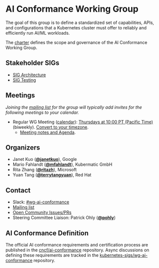 <!---
This is an autogenerated file!

Please do not edit this file directly, but instead make changes to the
sigs.yaml file in the project root.

To understand how this file is generated, see https://git.k8s.io/community/generator/README.md
--->
# AI Conformance Working Group

The goal of this group is to define a standardized set of capabilities,  APIs, and configurations that a Kubernetes cluster must offer to reliably and efficiently run AI/ML workloads.

The [charter](charter.md) defines the scope and governance of the AI Conformance Working Group.

## Stakeholder SIGs
* [SIG Architecture](/sig-architecture)
* [SIG Testing](/sig-testing)

## Meetings
*Joining the [mailing list](https://groups.google.com/a/kubernetes.io/g/wg-ai-conformance) for the group will typically add invites for the following meetings to your calendar.*
* Regular WG Meeting ([calendar](https://www.google.com/calendar/event?eid=NWFpanZpOG0ycnVldDY5bWs0dDUwdmRyNTFfMjAyNTA5MDRUMTcwMDAwWiBjYWxlbmRhckBrdWJlcm5ldGVzLmlv)): [Thursdays at 10:00 PT (Pacific Time)](https://zoom.us/j/95480364337) (biweekly). [Convert to your timezone](http://www.thetimezoneconverter.com/?t=10%3A00&tz=PT%20%28Pacific%20Time%29).
  * [Meeting notes and Agenda](https://docs.google.com/document/d/1qlW1LkibOoiMio-hbJucRjOYeKT8mNaQ4awwzf0bi8M/edit).

## Organizers

* Janet Kuo (**[@janetkuo](https://github.com/janetkuo)**), Google
* Mario Fahlandt (**[@mfahlandt](https://github.com/mfahlandt)**), Kubermatic GmbH
* Rita Zhang (**[@ritazh](https://github.com/ritazh)**), Microsoft
* Yuan Tang (**[@terrytangyuan](https://github.com/terrytangyuan)**), Red Hat

## Contact
- Slack: [#wg-ai-conformance](https://kubernetes.slack.com/messages/wg-ai-conformance)
- [Mailing list](https://groups.google.com/a/kubernetes.io/g/wg-ai-conformance)
- [Open Community Issues/PRs](https://github.com/kubernetes/community/labels/wg%2Fai-conformance)
- Steering Committee Liaison: Patrick Ohly (**[@pohly](https://github.com/pohly)**)
<!-- BEGIN CUSTOM CONTENT -->

## AI Conformance Definition

The official AI conformance requirements and certification process are published in the [cncf/ai-conformance](https://github.com/cncf/ai-conformance) repository. Async discussions on defining these requirements are tracked in the [kubernetes-sigs/wg-ai-conformance](https://github.com/kubernetes-sigs/wg-ai-conformance) repository.

<!-- END CUSTOM CONTENT -->
